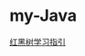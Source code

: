 # my-Java


[红黑树学习指引](https://github.com/rjlookout/my-Java/blob/main/docs/%E7%BA%A2%E9%BB%91%E6%A0%91%E5%AD%A6%E4%B9%A0%E7%AC%94%E8%AE%B0.md)
